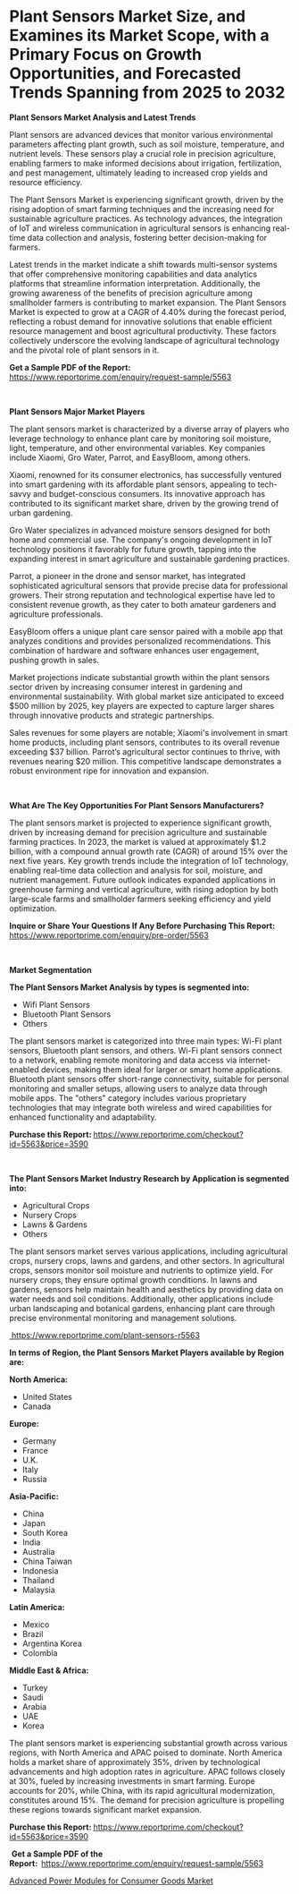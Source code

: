 <p><h1>Plant Sensors Market Size, and Examines its Market Scope, with a Primary Focus on Growth Opportunities, and Forecasted Trends Spanning from 2025 to 2032</h1></p><p><strong>Plant Sensors Market Analysis and Latest Trends</strong></p>
<p><p>Plant sensors are advanced devices that monitor various environmental parameters affecting plant growth, such as soil moisture, temperature, and nutrient levels. These sensors play a crucial role in precision agriculture, enabling farmers to make informed decisions about irrigation, fertilization, and pest management, ultimately leading to increased crop yields and resource efficiency.</p><p>The Plant Sensors Market is experiencing significant growth, driven by the rising adoption of smart farming techniques and the increasing need for sustainable agriculture practices. As technology advances, the integration of IoT and wireless communication in agricultural sensors is enhancing real-time data collection and analysis, fostering better decision-making for farmers.</p><p>Latest trends in the market indicate a shift towards multi-sensor systems that offer comprehensive monitoring capabilities and data analytics platforms that streamline information interpretation. Additionally, the growing awareness of the benefits of precision agriculture among smallholder farmers is contributing to market expansion. The Plant Sensors Market is expected to grow at a CAGR of 4.40% during the forecast period, reflecting a robust demand for innovative solutions that enable efficient resource management and boost agricultural productivity. These factors collectively underscore the evolving landscape of agricultural technology and the pivotal role of plant sensors in it.</p></p>
<p><strong>Get a Sample PDF of the Report:&nbsp;</strong> <a href="https://www.reportprime.com/enquiry/request-sample/5563?utm_campaign=3018&utm_medium=2&utm_source=Github&utm_content=ia&utm_term=19032025&utm_id=plant-sensors">https://www.reportprime.com/enquiry/request-sample/5563</a></p>
<p>&nbsp;</p>
<p><strong>Plant Sensors Major Market Players</strong></p>
<p><p>The plant sensors market is characterized by a diverse array of players who leverage technology to enhance plant care by monitoring soil moisture, light, temperature, and other environmental variables. Key companies include Xiaomi, Gro Water, Parrot, and EasyBloom, among others.</p><p>Xiaomi, renowned for its consumer electronics, has successfully ventured into smart gardening with its affordable plant sensors, appealing to tech-savvy and budget-conscious consumers. Its innovative approach has contributed to its significant market share, driven by the growing trend of urban gardening.</p><p>Gro Water specializes in advanced moisture sensors designed for both home and commercial use. The company's ongoing development in IoT technology positions it favorably for future growth, tapping into the expanding interest in smart agriculture and sustainable gardening practices.</p><p>Parrot, a pioneer in the drone and sensor market, has integrated sophisticated agricultural sensors that provide precise data for professional growers. Their strong reputation and technological expertise have led to consistent revenue growth, as they cater to both amateur gardeners and agriculture professionals.</p><p>EasyBloom offers a unique plant care sensor paired with a mobile app that analyzes conditions and provides personalized recommendations. This combination of hardware and software enhances user engagement, pushing growth in sales.</p><p>Market projections indicate substantial growth within the plant sensors sector driven by increasing consumer interest in gardening and environmental sustainability. With global market size anticipated to exceed $500 million by 2025, key players are expected to capture larger shares through innovative products and strategic partnerships.</p><p>Sales revenues for some players are notable; Xiaomi's involvement in smart home products, including plant sensors, contributes to its overall revenue exceeding $37 billion. Parrot’s agricultural sector continues to thrive, with revenues nearing $20 million. This competitive landscape demonstrates a robust environment ripe for innovation and expansion.</p></p>
<p>&nbsp;</p>
<p><strong>What Are The Key Opportunities For Plant Sensors Manufacturers?</strong></p>
<p><p>The plant sensors market is projected to experience significant growth, driven by increasing demand for precision agriculture and sustainable farming practices. In 2023, the market is valued at approximately $1.2 billion, with a compound annual growth rate (CAGR) of around 15% over the next five years. Key growth trends include the integration of IoT technology, enabling real-time data collection and analysis for soil, moisture, and nutrient management. Future outlook indicates expanded applications in greenhouse farming and vertical agriculture, with rising adoption by both large-scale farms and smallholder farmers seeking efficiency and yield optimization.</p></p>
<p><strong>Inquire or Share Your Questions If Any Before Purchasing This Report:</strong> <a href="https://www.reportprime.com/enquiry/pre-order/5563?utm_campaign=3018&utm_medium=2&utm_source=Github&utm_content=ia&utm_term=19032025&utm_id=plant-sensors">https://www.reportprime.com/enquiry/pre-order/5563</a></p>
<p>&nbsp;</p>
<p><strong>Market Segmentation</strong></p>
<p><strong>The Plant Sensors Market Analysis by types is segmented into:</strong></p>
<p><ul><li>Wifi Plant Sensors</li><li>Bluetooth Plant Sensors</li><li>Others</li></ul></p>
<p><p>The plant sensors market is categorized into three main types: Wi-Fi plant sensors, Bluetooth plant sensors, and others. Wi-Fi plant sensors connect to a network, enabling remote monitoring and data access via internet-enabled devices, making them ideal for larger or smart home applications. Bluetooth plant sensors offer short-range connectivity, suitable for personal monitoring and smaller setups, allowing users to analyze data through mobile apps. The "others" category includes various proprietary technologies that may integrate both wireless and wired capabilities for enhanced functionality and adaptability.</p></p>
<p><strong>Purchase this Report:&nbsp;</strong><a href="https://www.reportprime.com/checkout?id=5563&price=3590&utm_campaign=3018&utm_medium=2&utm_source=Github&utm_content=ia&utm_term=19032025&utm_id=plant-sensors">https://www.reportprime.com/checkout?id=5563&price=3590</a></p>
<p>&nbsp;</p>
<p><strong>The Plant Sensors Market Industry Research by Application is segmented into:</strong></p>
<p><ul><li>Agricultural Crops</li><li>Nursery Crops</li><li>Lawns & Gardens</li><li>Others</li></ul></p>
<p><p>The plant sensors market serves various applications, including agricultural crops, nursery crops, lawns and gardens, and other sectors. In agricultural crops, sensors monitor soil moisture and nutrients to optimize yield. For nursery crops, they ensure optimal growth conditions. In lawns and gardens, sensors help maintain health and aesthetics by providing data on water needs and soil conditions. Additionally, other applications include urban landscaping and botanical gardens, enhancing plant care through precise environmental monitoring and management solutions.</p></p>
<p><a href="https://www.reportprime.com/plant-sensors-r5563?utm_campaign=3018&utm_medium=2&utm_source=Github&utm_content=ia&utm_term=19032025&utm_id=plant-sensors">&nbsp;https://www.reportprime.com/plant-sensors-r5563</a></p>
<p><strong>In terms of Region, the Plant Sensors Market Players available by Region are:</strong></p>
<p>
    <p> <strong> North America: </strong>
        <ul>
            <li>United States</li>
            <li>Canada</li>
        </ul>
        </p> 
    <p> <strong> Europe: </strong>
        <ul>
            <li>Germany</li>
            <li>France</li>
            <li>U.K.</li>
            <li>Italy</li>
            <li>Russia</li>
        </ul>
        </p> 
    <p> <strong> Asia-Pacific: </strong>
        <ul>
            <li>China</li>
            <li>Japan</li>
            <li>South Korea</li>
            <li>India</li>
            <li>Australia</li>
            <li>China Taiwan</li>
            <li>Indonesia</li>
            <li>Thailand</li>
            <li>Malaysia</li>
        </ul>
        </p> 
    <p> <strong> Latin America: </strong>
        <ul>
            <li>Mexico</li>
            <li>Brazil</li>
            <li>Argentina Korea</li>
            <li>Colombia</li>
        </ul>
        </p> 
    <p> <strong> Middle East & Africa: </strong>
        <ul>
            <li>Turkey</li>
            <li>Saudi</li>
            <li>Arabia</li>
            <li>UAE</li>
            <li>Korea</li>
        </ul>
    </p>
    </p>
<p><p>The plant sensors market is experiencing substantial growth across various regions, with North America and APAC poised to dominate. North America holds a market share of approximately 35%, driven by technological advancements and high adoption rates in agriculture. APAC follows closely at 30%, fueled by increasing investments in smart farming. Europe accounts for 20%, while China, with its rapid agricultural modernization, constitutes around 15%. The demand for precision agriculture is propelling these regions towards significant market expansion.</p></p>
<p><strong>Purchase this Report: </strong><a href="https://www.reportprime.com/checkout?id=5563&price=3590&utm_campaign=3018&utm_medium=2&utm_source=Github&utm_content=ia&utm_term=19032025&utm_id=plant-sensors">https://www.reportprime.com/checkout?id=5563&price=3590</a></p>
<p>&nbsp;<strong>Get a Sample PDF of the Report:&nbsp;&nbsp;</strong><a href="https://www.reportprime.com/enquiry/request-sample/5563?utm_campaign=3018&utm_medium=2&utm_source=Github&utm_content=ia&utm_term=19032025&utm_id=plant-sensors">https://www.reportprime.com/enquiry/request-sample/5563</a></p>
<p><strong></strong></p>
<p><p><a href="https://github.com/sefathlehki/Market-Research-Report-List-1/blob/main/advanced-power-modules-for-consumer-goods-market.md?utm_campaign=3018&utm_medium=2&utm_source=Github&utm_content=ia&utm_term=19032025&utm_id=plant-sensors">Advanced Power Modules for Consumer Goods Market</a></p></p>